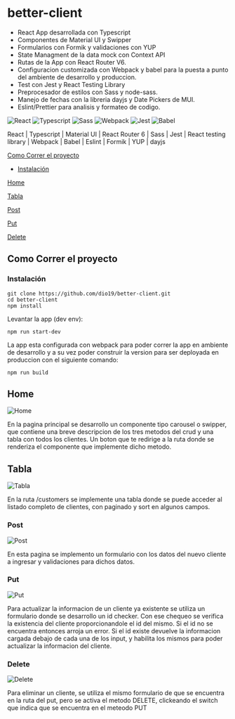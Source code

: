 # better-client

* React App desarrollada con Typescript
* Componentes de Material UI y Swipper
* Formularios con Formik y validaciones con YUP
* State Managment de la data mock con Context API
* Rutas de la App con React Router V6.
* Configuracion customizada con Webpack y babel para la puesta a punto del ambiente de desarrollo y produccion.
* Test con Jest y React Testing Library
* Preprocesador de estilos con Sass y node-sass.
* Manejo de fechas con la libreria dayjs y Date Pickers de MUI.
* Eslint/Prettier para analisis y formateo de codigo.

<p>
  <img alt="React" src="https://img.shields.io/badge/-React-61DAFB?style=flat-square&logo=React&logoColor=black" />
  <img alt="Typescript" src="https://img.shields.io/badge/-Typescript-339933?style=flat-square&logo=Typescript&logoColor=white" />
  <img alt="Sass" src="https://img.shields.io/badge/-Sass-CC6699?style=flat-square&logo=sass&logoColor=white" />
  <img alt="Webpack" src="https://img.shields.io/badge/-Webpack-F05032?style=flat-square&logo=Webpack&logoColor=white" />
  <img alt="Jest" src="https://img.shields.io/badge/-Jest-C21325?style=flat-square&logo=jest&logoColor=white" />
  <img alt="Babel" src="https://img.shields.io/badge/-Babel-FFFF33?style=flat-square&logo=Babel&logoColor=black" />
</p>

React | Typescript | Material UI | React Router 6 | Sass | Jest | React testing library | Webpack | Babel | Eslint | Formik | YUP | dayjs

[Como Correr el proyecto](#como-correr-el-proyecto)
  - [Instalación](#instalacion)

[Home](#home)

[Tabla](#tabla)

[Post](#post)

[Put](#put)

[Delete](#delete)


## Como Correr el proyecto

### Instalación

```
git clone https://github.com/dio19/better-client.git
cd better-client
npm install

```
Levantar la app (dev env):

```
npm run start-dev

```

La app esta configurada con webpack para poder correr la app en ambiente de desarrollo y a su vez poder construir la version para ser deployada en produccion con el siguiente comando:

```
npm run build

```

## Home
![Home](https://user-images.githubusercontent.com/55143009/199045117-0c19724e-0352-4cc5-b000-77a010158f1d.gif)

En la pagina principal se desarrollo un componente tipo carousel o swipper, que contiene una breve descripcion de los tres metodos del crud y una tabla con todos los clientes. Un boton que te redirige a la ruta donde se renderiza el componente que implemente dicho metodo.

## Tabla
![Tabla](https://user-images.githubusercontent.com/55143009/199048375-47f8e973-edd5-4140-8021-29da56e24d09.gif)

En la ruta /customers se implemente una tabla donde se puede acceder al listado completo de clientes, con paginado y sort en algunos campos.

### Post
![Post](https://user-images.githubusercontent.com/55143009/199045163-4661523e-47bd-4618-b2ca-f982c764beb4.gif)

En esta pagina se implemento un formulario con los datos del nuevo cliente a ingresar y validaciones para dichos datos.
 
### Put
![Put](https://user-images.githubusercontent.com/55143009/199045245-e0e5ac77-0101-49f8-9b56-73eb22c9732c.gif)

Para actualizar la informacion de un cliente ya existente se utiliza un formulario donde se desarrollo un id checker. Con ese chequeo se verifica la existencia del cliente proporcionandole el id del mismo. Si el id no se encuentra entonces arroja un error. Si el id existe devuelve la informacion cargada debajo de cada una de los input, y habilita los mismos para poder actualizar la informacion del cliente.

### Delete
![Delete](https://user-images.githubusercontent.com/55143009/199048404-d6377b72-5b46-4992-a301-b92ed19aae35.gif)

Para eliminar un cliente, se utiliza el mismo formulario de que se encuentra en la ruta del put, pero se activa el metodo DELETE, clickeando el switch que indica que se encuentra en el meteodo PUT

